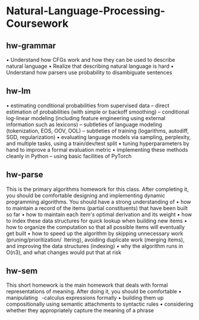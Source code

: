 # Natural-Language-Processing-Coursework

## hw-grammar

• Understand how CFGs work and how they can be used to describe natural language
• Realize that describing natural language is hard
• Understand how parsers use probability to disambiguate sentences

## hw-lm

• estimating conditional probabilities from supervised data
– direct estimation of probabilities (with simple or backoff smoothing)
– conditional log-linear modeling (including feature engineering using external information such as lexicons)
– subtleties of language modeling (tokenization, EOS, OOV, OOL)
– subtleties of training (logarithms, autodiff, SGD, regularization)
• evaluating language models via sampling, perplexity, and multiple tasks, using a train/dev/test split
• tuning hyperparameters by hand to improve a formal evaluation metric
• implementing these methods cleanly in Python
– using basic facilities of PyTorch

## hw-parse

This is the primary algorithms homework for this class. After completing it,
you should be comfortable designing and implementing dynamic programming algorithms. You
should have a strong understanding of
• how to maintain a record of the items (partial constituents) that have been built so far
• how to maintain each item's optimal derivation and its weight
• how to index these data structures for quick lookup when building new items
• how to organize the computation so that all possible items will eventually get built
• how to speed up the algorithm by skipping unnecessary work (pruning/prioritization/ ltering), avoiding duplicate work (merging items), and improving
the data structures (indexing)
• why the algorithm runs in O(n3), and what changes would put that at risk

## hw-sem

This short homework is the main homework that deals with formal
representations of meaning. After doing it, you should be comfortable
• manipulating  -calculus expressions formally
• building them up compositionally using semantic attachments to syntactic rules
• considering whether they appropriately capture the meaning of a phrase

